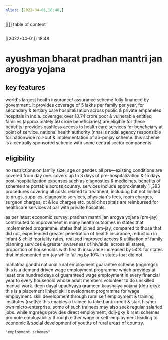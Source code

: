 ```yaml
---
alias: [2022-04-01,18:48,]
---
```

[[]]
table of content
```toc
```

[[2022-04-01]] 18:48
# ayushman bharat pradhan mantri jan arogya yojana
## key features
world's largest health insurance/ assurance scheme fully financed by govemment.
it provides coverage of 5 lakhs per family per year, for secondary & tertiary care hospitalization across public & private empaneled hospitals in india.
coverage: over 10.74 crore poor & vulnerable entitled families (approximately 50 crore beneficiaries) are eligible for these benefits.
provides cashless access to health care services for beneficiary at point of service.
national health authority (nha) is nodal agency responsible for nationwide roll-out & implementation of ab-pmjay scheme.
this scheme is a centrally sponsored scheme with some central sector components.

## eligibility
no restrictions on family size, age or gender.
all pre—existing conditions are covered from day one.
covers up to 3 days of pre-hospitalization & 15 days post-hospitalization expenses such as diagnostics & medicines.
benefits of scheme are portable across country.
services include approximately 1 ,393 procedures covering all costs related to treatment, including but not limited to drugs, supplies, diagnostic services, physician's fees, room charges, surgeon charges, ot & icu charges etc.
public hospitals are reimbursed for healthcare services at par with private hospitals.

as per latest economic survey:
pradhan mantri jan arogya yojana (pm-jay) contributed to improvement in many health outcomes in states that implemented programme.
states that joined pm-jay, compared to those that did not, experienced greater penetration of health insurance, reduction in infant & child mortality rates, realised improved access & utilisation of family planning services & greater awareness of hiv/aids.
across all states, proportion of households with health insurance increased by 54% for states that implemented pm-jay while falling by 10% in states that did not.


mahatma gandhi national rural employment guarantee scheme (mgnregs): this is a demand driven wage employment programme which provides at least one
hundred days of guaranteed wage employment in every financial year to every household whose adult members volunteer to do unskilled manual work.
deen dayal upadhyaya grameen kaushalya yojana (ddu-gky): this is a placement linked skill development programme for wage employment.
skill development through rural self employment & training institutes (rsetls): this enables a trainee to take bank credit & start his/her own micro-enterprise.
some of such trainees may also seek regular salaried jobs.
while mgnregs provides direct employment, ddij-gky & rseti schemes promote employability through either wage or self-employment leading to economic & social development of youths of rural areas of country.

```query
"employment schemes"
```